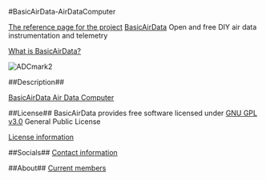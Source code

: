 #BasicAirData-AirDataComputer

[The reference page for the project](http://www.basicairdata.eu/projects/airdatacomputer/)
[BasicAirData](http://www.basicairdata.eu) Open and free DIY air data instrumentation and telemetry

[What is BasicAirData?](https://goo.gl/wiVi11)

![ADCmark2](https://cloud.githubusercontent.com/assets/7497614/7475591/d1a1be7e-f348-11e4-87ee-d39615d35f27.jpg)

##Description##

[BasicAirData Air Data Computer](http://www.basicairdata.eu/projects/airdatacomputer/)

##License##
BasicAirData provides free software licensed under [GNU GPL v3.0](http://www.gnu.org/licenses/gpl-3.0.txt) General Public License

[License information](http://www.basicairdata.eu/copyright.html)

##Socials##
[Contact information](http://www.basicairdata.eu/social.html)

##About##
[Current members](http://www.basicairdata.eu/about.html)
